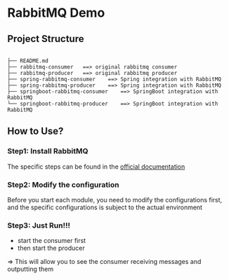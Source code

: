 # RabbitMQ Demo

## Project Structure

```

├── README.md
├── rabbitmq-consumer   ==> original rabbitmq consumer
├── rabbitmq-producer   ==> original rabbitmq producer
├── spring-rabbitmq-consumer    ==> Spring integration with RabbitMQ
├── spring-rabbitmq-producer    ==> Spring integration with RabbitMQ
├── springboot-rabbitmq-consumer    ==> SpringBoot integration with RabbitMQ
└── springboot-rabbitmq-producer    ==> SpringBoot integration with RabbitMQ

```

## How to Use?

### Step1: Install RabbitMQ
The specific steps can be found in the [official documentation](https://www.rabbitmq.com/download.html)

### Step2: Modify the configuration
Before you start each module, you need to modify the configurations first, and the specific configurations is subject to the actual environment

### Step3: Just Run!!!

- start the consumer first
- then start the producer

=> This will allow you to see the consumer receiving messages and outputting them

